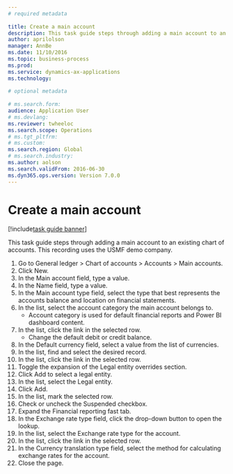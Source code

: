 ```yaml
--- 
# required metadata 
 
title: Create a main account
description: This task guide steps through adding a main account to an existing chart of accounts. 
author: aprilolson
manager: AnnBe 
ms.date: 11/10/2016
ms.topic: business-process 
ms.prod:  
ms.service: dynamics-ax-applications 
ms.technology:  
 
# optional metadata 
 
# ms.search.form:   
audience: Application User 
# ms.devlang:  
ms.reviewer: twheeloc
ms.search.scope: Operations 
# ms.tgt_pltfrm:  
# ms.custom:  
ms.search.region: Global
# ms.search.industry: 
ms.author: aolson
ms.search.validFrom: 2016-06-30 
ms.dyn365.ops.version: Version 7.0.0 
---
```

# Create a main account

[!include[task guide banner](../../includes/task-guide-banner.md)]

This task guide steps through adding a main account to an existing chart of accounts. This recording uses the USMF demo company.  

1. Go to General ledger > Chart of accounts > Accounts > Main accounts.
2. Click New.
3. In the Main account field, type a value.
4. In the Name field, type a value.
5. In the Main account type field, select the type that best represents the accounts balance and location on financial statements.
6. In the list, select the account category the main account belongs to.
    * Account category is used for default financial reports and Power BI dashboard content.  
7. In the list, click the link in the selected row.
    * Change the default debit or credit balance.  
8. In the Default currency field, select a value from the list of currencies.
9. In the list, find and select the desired record.
10. In the list, click the link in the selected row.
11. Toggle the expansion of the Legal entity overrides section.
12. Click Add to select a legal entity.
13. In the list, select the Legal entity.
14. Click Add.
15. In the list, mark the selected row.
16. Check or uncheck the Suspended checkbox.
17. Expand the Financial reporting fast tab.
18. In the Exchange rate type field, click the drop-down button to open the lookup.
19. In the list, select the Exchange rate type for the account.
20. In the list, click the link in the selected row.
21. In the Currency translation type field, select the method for calculating exchange rates for the account.
22. Close the page.

